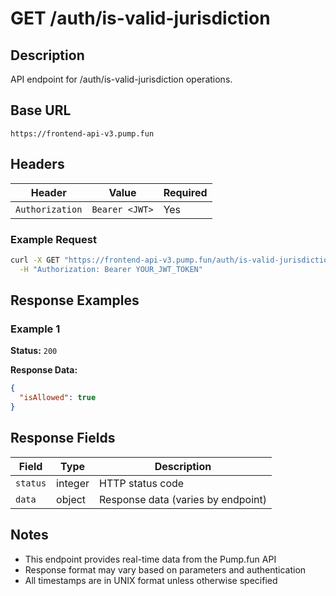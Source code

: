 # GET /auth/is-valid-jurisdiction

## Description
API endpoint for /auth/is-valid-jurisdiction operations.

## Base URL
`https://frontend-api-v3.pump.fun`

## Headers
| Header | Value | Required |
|--------|-------|----------|
| `Authorization` | `Bearer <JWT>` | Yes |

### Example Request
```bash
curl -X GET "https://frontend-api-v3.pump.fun/auth/is-valid-jurisdiction" \
  -H "Authorization: Bearer YOUR_JWT_TOKEN"
```

## Response Examples

### Example 1
**Status:** `200`

**Response Data:**
```json
{
  "isAllowed": true
}
```

## Response Fields
| Field | Type | Description |
|-------|------|-------------|
| `status` | integer | HTTP status code |
| `data` | object | Response data (varies by endpoint) |

## Notes
- This endpoint provides real-time data from the Pump.fun API
- Response format may vary based on parameters and authentication
- All timestamps are in UNIX format unless otherwise specified
